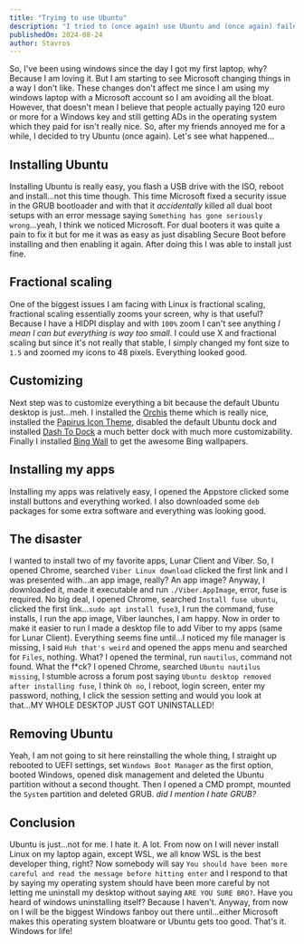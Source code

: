 ```yaml
---
title: "Trying to use Ubuntu"
description: "I tried to (once again) use Ubuntu and (once again) failed."
publishedOn: 2024-08-24
author: Stavros
---
```


So, I've been using windows since the day I got my first laptop, why? Because I am loving it. But I am starting to see Microsoft changing things in a way I don't like. These changes don't affect me since I am using my windows laptop with a Microsoft account so I am avoiding all the bloat. However, that doesn't mean I believe that people actually paying 120 euro or more for a Windows key and still getting ADs in the operating system which they paid for isn't really nice. So, after my friends annoyed me for a while, I decided to try Ubuntu (once again). Let's see what happened...

## Installing Ubuntu

Installing Ubuntu is really easy, you flash a USB drive with the ISO, reboot and install...not this time though. This time Microsoft fixed a security issue in the GRUB bootloader and with that it _accidentally_ killed all dual boot setups
with an error message saying `Something has gone seriously wrong`...yeah, I think we noticed Microsoft. For dual booters it was quite a pain to fix it but for me it was as easy as just disabling Secure Boot before installing and then enabling it again. After doing this I was able to install just fine.

## Fractional scaling

One of the biggest issues I am facing with Linux is fractional scaling, fractional scaling essentially zooms your screen, why is that useful? Because I have a HIDPI display and with `100%` zoom I can't see anything _I mean I can but everything is way too small_. I could use X and fractional scaling but since it's not really that stable, I simply changed my font size to `1.5` and zoomed my icons to 48 pixels. Everything looked good.

## Customizing

Next step was to customize everything a bit because the default Ubuntu desktop is just...meh. I installed the [Orchis](https://www.gnome-look.org/p/1357889/) theme which is really nice, installed the [Papirus Icon Theme](https://github.com/PapirusDevelopmentTeam/papirus-icon-theme), disabled the default Ubuntu dock and installed [Dash To Dock](https://extensions.gnome.org/extension/307/dash-to-dock/) a much better dock with much more customizability. Finally I installed [Bing Wall](https://snapcraft.io/install/bing-wall/ubuntu) to get the awesome Bing wallpapers.

## Installing my apps

Installing my apps was relatively easy, I opened the Appstore clicked some install buttons and everything worked. I also downloaded some `deb` packages for some extra software and everything was looking good.

## The disaster

I wanted to install two of my favorite apps, Lunar Client and Viber. So, I opened Chrome, searched `Viber Linux download` clicked the first link and I was presented with...an app image, really? An app image? Anyway, I downloaded it, made it executable and run `./Viber.AppImage`, error, fuse is required. No big deal, I opened Chrome, searched `Install fuse ubuntu`, clicked the first link...`sudo apt install fuse3`, I run the command, fuse installs, I run the app image, Viber launches, I am happy. Now in order to make it easier to run I made a desktop file to add Viber to my apps (same for Lunar Client). Everything seems fine until...I noticed my file manager is missing, I said `Huh that's weird` and opened the apps menu and searched for `Files`, nothing. What? I opened the terminal, run `nautilus`, command not found. What the f\*ck? I opened Chrome, searched `Ubuntu nautilus missing`, I stumble across a forum post saying `Ubuntu desktop removed after installing fuse`, I think `Oh no`, I reboot, login screen, enter my password, nothing, I click the session setting and would you look at that...MY WHOLE DESKTOP JUST GOT UNINSTALLED!

## Removing Ubuntu

Yeah, I am not going to sit here reinstalling the whole thing, I straight up rebooted to UEFI settings, set `Windows Boot Manager` as the first option, booted Windows, opened disk management and deleted the Ubuntu partition without a second thought. Then I opened a CMD prompt, mounted the `System` partition and deleted GRUB. _did I mention I hate GRUB?_

## Conclusion

Ubuntu is just...not for me. I hate it. A lot. From now on I will never install Linux on my laptop again, except WSL, we all know WSL is the best developer thing, right? Now somebody will say `You should have been more careful and read the message before hitting enter` and I respond to that by saying my operating system should have been more careful by not letting me uninstall my desktop without saying `ARE YOU SURE BRO?`. Have you heard of windows uninstalling itself? Because I haven't. Anyway, from now on I will be the biggest Windows fanboy out there until...either Microsoft makes this operating system bloatware or Ubuntu gets too good. That's it. Windows for life!
